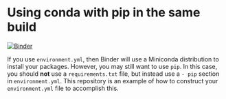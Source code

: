 # Using conda with pip in the same build

[![Binder](http://mybinder.org/badge.svg)](http://mybinder.org/v2/gh/meecc/python-conda_pip/master?filepath=index.ipynb)

If you use `environment.yml`, then Binder will use a Miniconda distribution
to install your packages. However, you may still want to use `pip`. In
this case, you should **not** use a `requirements.txt` file, but instead use
a `- pip` section in `environment.yml`. This repository is an example of how
to construct your `environment.yml` file to accomplish this.
